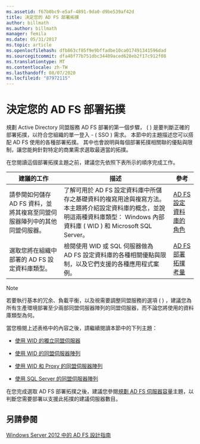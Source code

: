 ```yaml
---
ms.assetid: f67b0bc9-e5af-4891-9da0-d9be539af42d
title: 決定您的 AD FS 部署拓撲
author: billmath
ms.author: billmath
manager: femila
ms.date: 05/31/2017
ms.topic: article
ms.openlocfilehash: dfb863cf85f9e9bffadbe10ca017491341596dad
ms.sourcegitcommit: dfa48f77b751dbc34409aced628eb2f17c912f08
ms.translationtype: MT
ms.contentlocale: zh-TW
ms.lasthandoff: 08/07/2020
ms.locfileid: "87972115"
---
```

# <a name="determine-your-ad-fs-deployment-topology"></a>決定您的 AD FS 部署拓撲

規劃 Active Directory 同盟服務 AD FS 部署的第一個步驟， \( \) 是要判斷正確的部署拓撲，以符合您組織的單一登入 \- \( SSO \) 需求。 本節中的主題描述您可以搭配 AD FS 使用的各種部署拓撲。 其中也會說明與每個部署拓撲相關聯的優點與限制，讓您能夠針對特定的商業需求選取最適當的拓撲。

在您閱讀這個部署拓撲主題之前，建議您先依照下表所示的順序完成工作。

|建議的工作|描述|參考|
|--------------------|---------------|-------------|
|請參閱如何儲存 AD FS 資料，並將其複寫至同盟伺服器陣列中的其他同盟伺服器。|了解可用於 AD FS 設定資料庫中所儲存之基礎資料的複寫用途與複寫方法。 本主題將介紹設定資料庫的概念，並說明這兩種資料庫類型： Windows 內部資料庫 \( WID \) 和 Microsoft SQL Server。|[AD FS 設定資料庫的角色](../../ad-fs/technical-reference/The-Role-of-the-AD-FS-Configuration-Database.md)|
|選取您將在組織中部署的 AD FS 設定資料庫類型。|檢閱使用 WID 或 SQL 伺服器做為 AD FS 設定資料庫的各種相關優點與限制，以及它們支援的各種應用程式案例。|[AD FS 部署拓撲考量](AD-FS-Deployment-Topology-Considerations.md)|

> [!NOTE]
> 若要執行基本的冗余、負載平衡，以及視需要調整同盟服務的選項 \( \) ，建議您為所有生產環境部署至少兩部同盟伺服器陣列的同盟伺服器，而不論您將使用的資料庫類型為何。

當您檢閱上述表格中的內容之後，請繼續閱讀本節中的下列主題：

-   [使用 WID 的獨立同盟伺服器](Stand-Alone-Federation-Server-Using-WID.md)

-   [使用 WID 的同盟伺服器陣列](Federation-Server-Farm-Using-WID-2012.md)

-   [使用 WID 和 Proxy 的同盟伺服器陣列](Federation-Server-Farm-Using-WID-and-Proxies-2012.md)

-   [使用 SQL Server 的同盟伺服器陣列](Federation-Server-Farm-Using-SQL-Server-2012.md)

在您完成選取 AD FS 部署拓撲之後，建議您參閱[規劃 AD FS 伺服器容量](Planning-for-AD-FS-Server-Capacity.md)主題，以判斷您需要部署以支援此拓撲的建議伺服器數目。

## <a name="see-also"></a>另請參閱
[Windows Server 2012 中的 AD FS 設計指南](AD-FS-Design-Guide-in-Windows-Server-2012.md)

